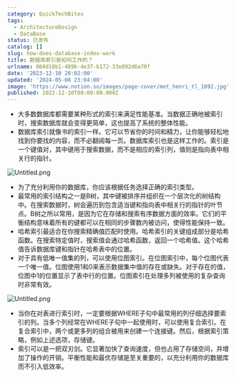 ```yaml
---
category: QuickTechBites
tags:
  - ArchitectureDesign
  - DataBase
status: 已发布
catalog: []
slug: how-does-database-index-work
title: 数据库索引是如何工作的？
urlname: 068d18b1-489b-4e37-b172-33e892d6a70f
date: '2023-12-10 20:02:00'
updated: '2024-05-08 23:04:00'
image: 'https://www.notion.so/images/page-cover/met_henri_tl_1892.jpg'
published: 2022-12-10T08:00:00.000Z
---
```

- 大多数数据库都需要某种形式的索引来满足性能基准。当数据正确地被索引时，搜索数据库就会变得更简单，这也提高了系统的整体性能。
- 数据库索引就像书的索引一样。它可以节省你的时间和精力，让你能够轻松地找到你要找的内容，而不必翻阅每一页。数据库索引也是这样工作的。索引是一个键值对，其中键用于搜索数据，而不是相应的索引列，值则是指向表中相关行的指针。

![Untitled.png](https://prod-files-secure.s3.us-west-2.amazonaws.com/5d24fe63-e567-4804-86f9-9fdc62e13082/3e87f042-644d-48ab-9a58-227f3d930d71/Untitled.png?X-Amz-Algorithm=AWS4-HMAC-SHA256&X-Amz-Content-Sha256=UNSIGNED-PAYLOAD&X-Amz-Credential=ASIAZI2LB46644ZUL5BH%2F20250410%2Fus-west-2%2Fs3%2Faws4_request&X-Amz-Date=20250410T053949Z&X-Amz-Expires=3600&X-Amz-Security-Token=IQoJb3JpZ2luX2VjECUaCXVzLXdlc3QtMiJHMEUCIQD2QkzgYq8uvlT00s4efHZH3wqIoOPmaig2uPYlhuFCagIgQ7VJbN1szpP8sGGvTL8M2H2L0tNG2YE3uaL9e9aVQY4qiAQInv%2F%2F%2F%2F%2F%2F%2F%2F%2F%2FARAAGgw2Mzc0MjMxODM4MDUiDPVfxZIdAWQcYbB%2FyircA22dyxAIsfqqHG0cyUqm6hdgGNi9CEptbnCCbsU87Iyp8xFaVtiG8a6kiPs4vZWhadvG%2BJroZCnELJWlx5Z%2BzAvT3QQ0xvLpepGA%2Ffuo1pfqH8ubuR8XuHDI47lDbP%2FIl%2F06dql78ov9K628c2eyy8hIvuVOEKfhkcAj5gQnm1M9bozioKo0zLpSFhTeeGp5t3t%2Bc7tek1KZaZN%2Fua8Fa0maxcXJJXyTy2y0D%2B7GFapzhV0YoUDKTUluzBzk%2FvapLrQ%2FgYfvdBnn92v4mTm3WOqPkY3NjD5lV2HkaXbwI%2FVFG8r%2FUOxvkgWFgOpwWUT8JSTmzop%2FaKVgVBa8p0V65BlEKoMZULWj3P76hINtMUpr6tTL%2BOm0Olyk9%2F4FjmMrQ5ktwga4Usb%2BSk5g5JCz0kZdd7XPpElVqA%2BUn2S4Wup0gl8qa%2FBu6YSNmT7Om8cR8yaqNLmV7PlS4u6R5WRZgHcXGzW3HdpypvlCvBnsKIR2npkbxIiwdUv3HwqbEG5Azb3wZsf3N8ii3gOJegzcd9b1EAqwmxWJVV2jAKsmjyauNDl6zlkEt7C%2FxCifvAjsO%2FSc4DC0AzmpNrSRWPJfbkgjKvIrgJTUu0kGDfzIGHnlJZjVg7RIBzTibi6VMICm3b8GOqUBKwZvdcwJccz4HzWVVW3mRlzU%2FRpe7aiFZO4hBHfR%2BUzVZYUJQTRSwI%2F7oJcUZal2ldmQ62bGenIrAyneJpw95GR9OVeVFKvLwdJPi92tHdOqYRTSP2hq8E7hL7quizCRVecf%2FZmd3E4cu9c9o02qMmIoj9b8U7p%2FyzmiyKzwupeYXOMrjMIrX0EJAd5ggGbNI%2FCbp4vDRStKJ%2BMTLRCK2UrkuF1u&X-Amz-Signature=6f0603816a24f88ae738f398ada06dd84cfa16793d6882401a71b8a218d9caa0&X-Amz-SignedHeaders=host&x-id=GetObject)

- 为了充分利用你的数据库，你应该根据任务选择正确的索引类型。
- 最常用的索引结构之一是B树，其中键被排序并组织在一个层次化的树结构中。在搜索数据时，树会遍历到包含适当键和指向表中相关行的指针的叶节点。B树之所以常用，是因为它在存储和搜索有序数据方面的效率。它们的平衡结构意味着所有的键都可以在相同的步骤数内被访问，使得性能保持一致。
- 哈希索引最适合在你搜索精确值匹配时使用。哈希索引的关键组成部分是哈希函数。在搜索特定值时，搜索值会通过哈希函数，返回一个哈希值。这个哈希值告诉数据库键和指针在哈希表中的位置。
- 对于具有低唯一值集的列，可以使用位图索引。在位图索引中，每个位图代表一个唯一值。位图使用1和0来表示数据集中值的存在或缺失。对于存在的值，位图中1的位置显示了表中行的位置。位图索引在处理多列被使用的复杂查询时非常有效。

![Untitled.png](https://prod-files-secure.s3.us-west-2.amazonaws.com/5d24fe63-e567-4804-86f9-9fdc62e13082/25e88b4a-737d-484e-85cc-b7fe2444aa3c/Untitled.png?X-Amz-Algorithm=AWS4-HMAC-SHA256&X-Amz-Content-Sha256=UNSIGNED-PAYLOAD&X-Amz-Credential=ASIAZI2LB46644ZUL5BH%2F20250410%2Fus-west-2%2Fs3%2Faws4_request&X-Amz-Date=20250410T053949Z&X-Amz-Expires=3600&X-Amz-Security-Token=IQoJb3JpZ2luX2VjECUaCXVzLXdlc3QtMiJHMEUCIQD2QkzgYq8uvlT00s4efHZH3wqIoOPmaig2uPYlhuFCagIgQ7VJbN1szpP8sGGvTL8M2H2L0tNG2YE3uaL9e9aVQY4qiAQInv%2F%2F%2F%2F%2F%2F%2F%2F%2F%2FARAAGgw2Mzc0MjMxODM4MDUiDPVfxZIdAWQcYbB%2FyircA22dyxAIsfqqHG0cyUqm6hdgGNi9CEptbnCCbsU87Iyp8xFaVtiG8a6kiPs4vZWhadvG%2BJroZCnELJWlx5Z%2BzAvT3QQ0xvLpepGA%2Ffuo1pfqH8ubuR8XuHDI47lDbP%2FIl%2F06dql78ov9K628c2eyy8hIvuVOEKfhkcAj5gQnm1M9bozioKo0zLpSFhTeeGp5t3t%2Bc7tek1KZaZN%2Fua8Fa0maxcXJJXyTy2y0D%2B7GFapzhV0YoUDKTUluzBzk%2FvapLrQ%2FgYfvdBnn92v4mTm3WOqPkY3NjD5lV2HkaXbwI%2FVFG8r%2FUOxvkgWFgOpwWUT8JSTmzop%2FaKVgVBa8p0V65BlEKoMZULWj3P76hINtMUpr6tTL%2BOm0Olyk9%2F4FjmMrQ5ktwga4Usb%2BSk5g5JCz0kZdd7XPpElVqA%2BUn2S4Wup0gl8qa%2FBu6YSNmT7Om8cR8yaqNLmV7PlS4u6R5WRZgHcXGzW3HdpypvlCvBnsKIR2npkbxIiwdUv3HwqbEG5Azb3wZsf3N8ii3gOJegzcd9b1EAqwmxWJVV2jAKsmjyauNDl6zlkEt7C%2FxCifvAjsO%2FSc4DC0AzmpNrSRWPJfbkgjKvIrgJTUu0kGDfzIGHnlJZjVg7RIBzTibi6VMICm3b8GOqUBKwZvdcwJccz4HzWVVW3mRlzU%2FRpe7aiFZO4hBHfR%2BUzVZYUJQTRSwI%2F7oJcUZal2ldmQ62bGenIrAyneJpw95GR9OVeVFKvLwdJPi92tHdOqYRTSP2hq8E7hL7quizCRVecf%2FZmd3E4cu9c9o02qMmIoj9b8U7p%2FyzmiyKzwupeYXOMrjMIrX0EJAd5ggGbNI%2FCbp4vDRStKJ%2BMTLRCK2UrkuF1u&X-Amz-Signature=5b4ed24ef00e653fe1ec7a8f359af77749abf18704cf669e0e3c626ea26b38c8&X-Amz-SignedHeaders=host&x-id=GetObject)

- 当你在对表进行索引时，一定要根据WHERE子句中最常用的列仔细选择要索引的列。当多个列经常在WHERE子句中一起使用时，可以使用复合索引。在复合索引中，两个或更多列的组合被用来创建一个连接键。然后，根据索引策略，例如上述选项，存储键。
- 索引可以是一把双刃剑。它显著加快了查询速度，但也占用了存储空间，并增加了操作的开销。平衡性能和最优存储是至关重要的，以充分利用你的数据库而不引入低效率。
